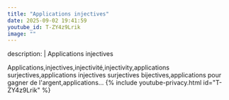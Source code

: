```yaml
---
title: "Applications injectives"
date: 2025-09-02 19:41:59 
youtube_id: T-ZY4z9Lrik
image: ""
---
```

description: |
  Applications injectives
  
  
  Applications,injectives,injectivité,injectivity,applications surjectives,applications injectives surjectives bijectives,applications pour gagner de l'argent,applications...
{% include youtube-privacy.html id="T-ZY4z9Lrik" %}
